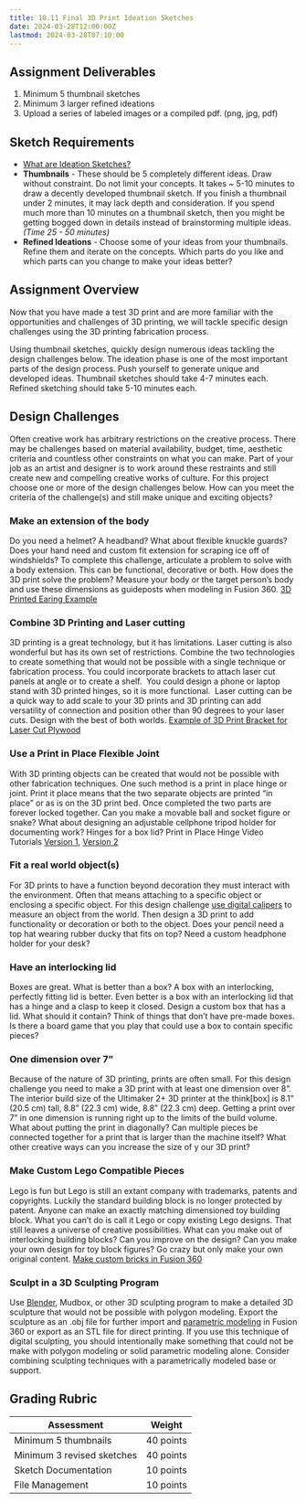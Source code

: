 ```yaml
---
title: 10.11 Final 3D Print Ideation Sketches
date: 2024-03-28T12:00:00Z
lastmod: 2024-03-28T07:10:00
---
```


## Assignment Deliverables

1. Minimum 5 thumbnail sketches
2. Minimum 3 larger refined ideations
3. Upload a series of labeled images or a compiled pdf. (png, jpg, pdf)

## Sketch Requirements

- [What are Ideation Sketches?](../../../../drawing/ideation-sketches.md)
- **Thumbnails** - These should be 5 completely different ideas. Draw without constraint. Do not limit your concepts. It takes ~ 5-10 minutes to draw a decently developed thumbnail sketch. If you finish a thumbnail under 2 minutes, it may lack depth and consideration. If you spend much more than 10 minutes on a thumbnail sketch, then you might be getting bogged down in details instead of brainstorming multiple ideas. _(Time 25 - 50 minutes)_
- **Refined Ideations** - Choose some of your ideas from your thumbnails. Refine them and iterate on the concepts. Which parts do you like and which parts can you change to make your ideas better?

## Assignment Overview

Now that you have made a test 3D print and are more familiar with the opportunities and challenges of 3D printing, we will tackle specific design challenges using the 3D printing fabrication process.

Using thumbnail sketches, quickly design numerous ideas tackling the design challenges below. The ideation phase is one of the most important parts of the design process. Push yourself to generate unique and developed ideas. Thumbnail sketches should take 4-7 minutes each. Refined sketching should take 5-10 minutes each.

## Design Challenges

Often creative work has arbitrary restrictions on the creative process. There may be challenges based on material availability, budget, time, aesthetic criteria and countless other constraints on what you can make. Part of your job as an artist and designer is to work around these restraints and still create new and compelling creative works of culture. For this project choose one or more of the design challenges below. How can you meet the criteria of the challenge(s) and still make unique and exciting objects?

### Make an extension of the body

Do you need a helmet? A headband? What about flexible knuckle guards? Does your hand need and custom fit extension for scraping ice off of windshields? To complete this challenge, articulate a problem to solve with a body extension. This can be functional, decorative or both. How does the 3D print solve the problem? Measure your body or the target person’s body and use these dimensions as guideposts when modeling in Fusion 360. [3D Printed Earing Example](https://youtu.be/TkMQeYTz0wo)

### Combine 3D Printing and Laser cutting

3D printing is a great technology, but it has limitations. Laser cutting is also wonderful but has its own set of restrictions. Combine the two technologies to create something that would not be possible with a single technique or fabrication process. You could incorporate brackets to attach laser cut panels at angle or to create a shelf.  You could design a phone or laptop stand with 3D printed hinges, so it is more functional.  Laser cutting can be a quick way to add scale to your 3D prints and 3D printing can add versatility of connection and position other than 90 degrees to your laser cuts. Design with the best of both worlds. [Example of 3D Print Bracket for Laser Cut Plywood](https://youtu.be/64nG3t-3Log)

### Use a Print in Place Flexible Joint

With 3D printing objects can be created that would not be possible with other fabrication techniques. One such method is a print in place hinge or joint. Print it place means that the two separate objects are printed “in place” or as is on the 3D print bed. Once completed the two parts are forever locked together. Can you make a movable ball and socket figure or snake? What about designing an adjustable cellphone tripod holder for documenting work? Hinges for a box lid? Print in Place Hinge Video Tutorials [Version 1](https://youtu.be/w1o48laHAos), [Version 2](https://youtu.be/9P1PPWP4uZk)

### Fit a real world object(s)

For 3D prints to have a function beyond decoration they must interact with the environment. Often that means attaching to a specific object or enclosing a specific object. For this design challenge [use digital calipers](../../../../making/how-to-use-digital-calipers.md) to measure an object from the world. Then design a 3D print to add functionality or decoration or both to the object. Does your pencil need a top hat wearing rubber ducky that fits on top? Need a custom headphone holder for your desk?

### Have an interlocking lid

Boxes are great. What is better than a box? A box with an interlocking, perfectly fitting lid is better. Even better is a box with an interlocking lid that has a hinge and a clasp to keep it closed. Design a custom box that has a lid. What should it contain? Think of things that don’t have pre-made boxes. Is there a board game that you play that could use a box to contain specific pieces?

### One dimension over 7”

Because of the nature of 3D printing, prints are often small. For this design challenge you need to make a 3D print with at least one dimension over 8”.  The interior build size of the Ultimaker 2+ 3D printer at the think[box] is 8.1” (20.5 cm) tall, 8.8” (22.3 cm) wide, 8.8” (22.3 cm) deep. Getting a print over 7” in one dimension is running right up to the limits of the build volume. What about putting the print in diagonally? Can multiple pieces be connected together for a print that is larger than the machine itself? What other creative ways can you increase the size of y our 3D print?

### Make Custom Lego Compatible Pieces

Lego is fun but Lego is still an extant company with trademarks, patents and copyrights. Luckily the standard building block is no longer protected by patent. Anyone can make an exactly matching dimensioned toy building block. What you can’t do is call it Lego or copy existing Lego designs. That still leaves a universe of creative possibilities. What can you make out of interlocking building blocks? Can you improve on the design? Can you make your own design for toy block figures? Go crazy but only make your own original content. [Make custom bricks in Fusion 360](https://youtu.be/Zjhpo0Docdc)

### Sculpt in a 3D Sculpting Program

Use [Blender](../../../../3d-modeling/blender/blender.md), Mudbox, or other 3D sculpting program to make a detailed 3D sculpture that would not be possible with polygon modeling. Export the sculpture as an .obj file for further import and [parametric modeling](../../../../3d-modeling/parametric-modeling.md) in Fusion 360 or export as an STL file for direct printing. If you use this technique of digital sculpting, you should intentionally make something that could not be make with polygon modeling or solid parametric modeling alone. Consider combining sculpting techniques with a parametrically modeled base or support.

## Grading Rubric

<div class="responsive-table-markdown">

| Assessment                 | Weight    |
| -------------------------- | --------- |
| Minimum 5 thumbnails       | 40 points |
| Minimum 3 revised sketches | 40 points |
| Sketch Documentation       | 10 points |
| File Management            | 10 points |

</div>
